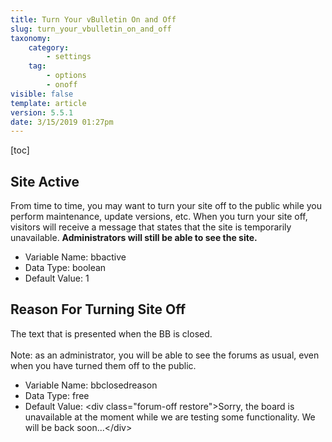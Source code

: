 ```yaml
---
title: Turn Your vBulletin On and Off
slug: turn_your_vbulletin_on_and_off
taxonomy:
    category:
        - settings
    tag:
        - options
        - onoff
visible: false
template: article
version: 5.5.1
date: 3/15/2019 01:27pm
---
```


[toc]

## Site Active
From time to time, you may want to turn your site off to the public while you perform maintenance, update versions, etc. When you turn your site off, visitors will receive a message that states that the site is temporarily unavailable. <b>Administrators will still be able to see the site.</b>



- Variable Name: bbactive
- Data Type: boolean
- Default Value: 1

## Reason For Turning Site Off
The text that is presented when the BB is closed.<br />
<br />
Note: as an administrator, you will be able to see the forums as usual, even when you have turned them off to the public.



- Variable Name: bbclosedreason
- Data Type: free
- Default Value: &lt;div class=&quot;forum-off restore&quot;&gt;Sorry, the board is unavailable at the moment while we are testing some functionality. We will be back soon...&lt;/div&gt;
